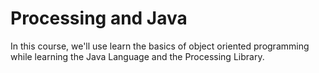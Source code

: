 # Processing and Java

In this course, we'll use learn the basics of object oriented programming while learning the Java Language and the Processing Library.


